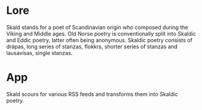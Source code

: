 Lore
====

Skald stands for a poet of Scandinavian origin who composed during the Viking and Middle ages. Old Norse poetry is conventionally split into Skaldic and Eddic poetry, latter often being anonymous. Skaldic poetry consists of drápas, long series of stanzas, flokkrs, shorter series of stanzas and lausavísas, single stanzas.

App
===

Skald scours for various RSS feeds and transforms them into Skaldic poetry.
